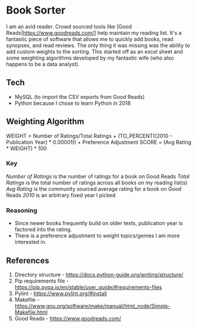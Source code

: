# Book Sorter
I am an avid reader.  Crowd sourced tools like [Good Reads|https://www.goodreads.com/] help maintain my reading list.  It's a fantastic piece 
of software that allows me to quickly add books, read synopses, and read reviews.  The only thing it was missing was the ability
to add custom weights to the sorting.  This started off as an excel sheet and some weighting algorithms developed by my fantastic wife (who 
also happens to be a data analyst).

## Tech
* MySQL (to import the CSV exports from Good Reads)
* Python because I chose to learn Python in 2018

## Weighting Algorithm
WEIGHT = Number of Ratings/Total Ratings + (TO_PERCENT((2010 - Publication Year) * 0.00001)) + Preference Adjustment
SCORE = (Avg Rating * WEIGHT) * 100

### Key
*Number of Ratings* is the number of ratings for a book on Good Reads
*Total Ratings* is the total number of ratings across all books on my reading list(s)
*Avg Rating* is the community sourced average rating for a book on Good Reads
*2010* is an arbitrary fixed year I picked

### Reasoning
* Since newer books frequently build on older texts, publication year is factored into the rating.
* There is a preference adjustment to weight topics/genres I am more interested in. 

## References
1. Directory structure - https://docs.python-guide.org/writing/structure/
2. Pip requirements file - https://pip.pypa.io/en/stable/user_guide/#requirements-files
3. Pylint - https://www.pylint.org/#install
4. Makefile - https://www.gnu.org/software/make/manual/html_node/Simple-Makefile.html
5. Good Reads - https://www.goodreads.com/
